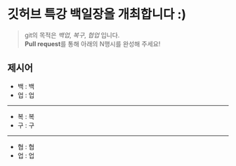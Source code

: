 # 깃허브 특강 백일장을 개최합니다 :)
> git의 목적은 *백업*, *복구*, *협업* 입니다.  
> **Pull request**를 통해 아래의 N행시를 완성해 주세요!
## 제시어
- 백 : 백
- 업 : 업
---
- 복 : 복
- 구 : 구
---
- 협 : 협
- 업 : 업

